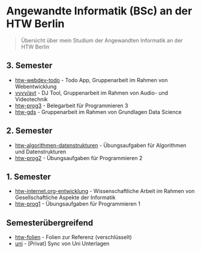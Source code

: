 # Angewandte Informatik (BSc) an der HTW Berlin

> Übersicht über mein Studium der Angewandten Informatik an der HTW Berlin

## 3. Semester

- [htw-webdev-todo](https://github.com/jneidel/htw-webdev-todo) - Todo App, Gruppenarbeit im Rahmen von Webentwicklung
- [vyvy/avt](https://github.com/vyvytn/avt) - DJ Tool, Gruppenarbeit im Rahmen von Audio- und Videotechnik
- [htw-prog3](https://github.com/jneidel/htw-prog3) - Belegarbeit für Programmieren 3
- [htw-gds](https://github.com/jneidel/htw-gds) - Gruppenarbeit im Rahmen von Grundlagen Data Science

## 2. Semester

- [htw-algorithmen-datenstrukturen](https://github.com/jneidel/htw-algorithmen-datenstrukturen) - Übungsaufgaben für Algorithmen und Datenstrukturen
- [htw-prog2](https://github.com/jneidel/htw-prog2) - Übungsaufgaben für Programmieren 2

## 1. Semester

- [htw-internet.org-entwicklung](https://github.com/jneidel/htw-internet.org-entwicklung) - Wissenschaftliche Arbeit im Rahmen von Gesellschaftliche Aspekte der Informatik
- [htw-prog1](https://github.com/jneidel/htw-prog1) - Übungsaufgaben für Programmieren 1

## Semesterübergreifend

- [htw-folien](https://github.com/jneidel/htw-folien) - Folien zur Referenz (verschlüsselt)
- [uni](https://github.com/jneidel/uni) - [Privat] Sync von Uni Unterlagen
